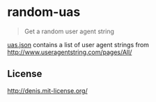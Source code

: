 # random-uas

> Get a random user agent string

[uas.json](https://github.com/dciccale/random-uas/blob/master/uas.json) contains a list of user agent strings from http://www.useragentstring.com/pages/All/

## License
http://denis.mit-license.org/
